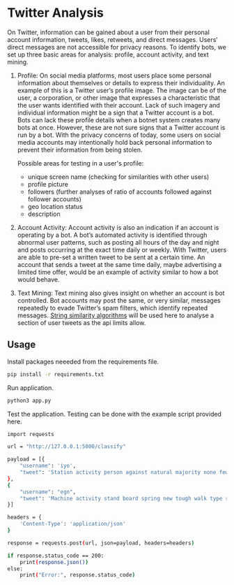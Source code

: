 # Twitter Analysis

On Twitter, information can be gained about a user from their personal account information, tweets, likes, retweets, and direct messages. Users’ direct messages are not accessible for privacy reasons. To identify bots, we set up three basic areas for analysis: profile, account activity, and text mining.

1. Profile: On social media platforms, most users place some personal information about themselves or details to express their individuality. An example of this is a Twitter user’s profile image. The image can be of the user, a corporation, or other image that expresses a characteristic that the user wants identified with their account. Lack of such imagery and individual information might be a sign that a Twitter account is a bot. Bots can lack these profile details when a botnet system creates many bots at once. However, these are not sure signs that a Twitter account is run by a bot. With the privacy concerns of today, some users on social media accounts may intentionally hold back personal information to prevent their information from being
stolen.

    Possible areas for testing in a user's profile:

    - unique screen name (checking for similarities with other users)
    - profile picture
    - followers (further analyses of ratio of accounts followed against follower accounts)
    - geo location status
    - description

2. Account Activity: Account activity is also an indication if an account is operating by a bot. A bot’s automated activity is identified through abnormal user patterns, such as posting all hours of the day and night and posts occurring at the exact time daily or weekly. With Twitter, users are able to pre-set a written tweet to be sent at a certain time. An account that sends a tweet at the same time daily, maybe advertising a limited time offer, would be an example of activity similar to how a bot would behave.

3. Text Mining: Text mining also gives insight on whether an account is bot controlled. Bot accounts may post the same, or very similar, messages repeatedly to evade Twitter’s spam filters, which identify repeated messages. [String similarity algorithms](https://yassineelkhal.medium.com/the-complete-guide-to-string-similarity-algorithms-1290ad07c6b7) will be used here to analyse a section of user tweets as the api limits allow.

## Usage

Install packages neeeded from the requirements file.

```bash
pip install -r requirements.txt
```

Run application.

```bash
python3 app.py
```

Test the application. Testing can be done with the example script provided here.

```bash
import requests

url = "http://127.0.0.1:5000/classify"

payload = [{
    "username": 'iyo',
    "tweet": 'Station activity person against natural majority none few size expect six marriage.'
},
{
    "username": "egn",
    "tweet": 'Machine activity stand board spring new tough walk type start believe hot no.'
}]

headers = {
    'Content-Type': 'application/json'
}

response = requests.post(url, json=payload, headers=headers)

if response.status_code == 200:
    print(response.json())
else:
    print("Error:", response.status_code)
```
